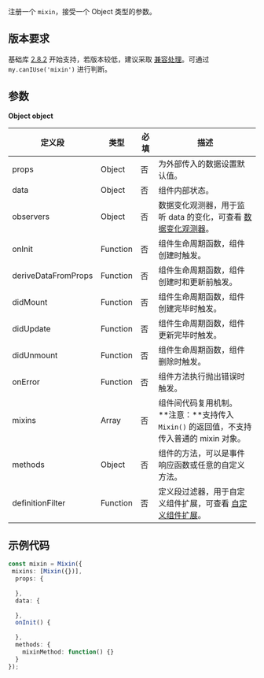 注册一个 `mixin`，接受一个 Object 类型的参数。

## 版本要求
基础库 [2.8.2](https://opendocs.alipay.com/mini/framework/lib-upgrade-v2) 开始支持，若版本较低，建议采取 [兼容处理](https://opendocs.alipay.com/mini/framework/compatibility)。可通过 `my.canIUse('mixin')` 进行判断。

## 参数
**Object object**

| **定义段** | **类型** | **必填** | **描述** |
| --- | --- | --- | --- |
| props | Object | 否 | 为外部传入的数据设置默认值。 |
| data | Object | 否 | 组件内部状态。 |
| observers | Object | 否 | 数据变化观测器，用于监听 data 的变化，可查看 [数据变化观测器](https://opendocs.alipay.com/mini/04y1n6)。 |
| onInit | Function | 否 | 组件生命周期函数，组件创建时触发。 |
| deriveDataFromProps | Function | 否 | 组件生命周期函数，组件创建时和更新前触发。 |
| didMount | Function | 否 | 组件生命周期函数，组件创建完毕时触发。 |
| didUpdate | Function | 否 | 组件生命周期函数，组件更新完毕时触发。 |
| didUnmount | Function | 否 | 组件生命周期函数，组件删除时触发。 |
| onError | Function | 否 | 组件方法执行抛出错误时触发。 |
| mixins | Array | 否 | 组件间代码复用机制。<br />**注意：**支持传入 `Mixin()` 的返回值，不支持传入普通的 mixin 对象。 |
| methods | Object | 否 | 组件的方法，可以是事件响应函数或任意的自定义方法。 |
| definitionFilter | Function | 否 | 定义段过滤器，用于自定义组件扩展，可查看 [自定义组件扩展](https://opendocs.alipay.com/mini/05bdpv)。 |


## 示例代码
```typescript
const mixin = Mixin({
 mixins: [Mixin({})],
  props: {
    
  },
  data: {
    
  },
  onInit() {
    
  },
  methods: {
    mixinMethod: function() {}
  }
});
```

